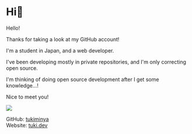 # Hi👋

Hello!

Thanks for taking a look at my GitHub account!

I'm a student in Japan, and a web developer.

I've been developing mostly in private repositories, and I'm only correcting open source.

I'm thinking of doing open source development after I get some knowledge...!

Nice to meet you!

<img src="https://github-readme-stats-chi-nine-97.vercel.app/api?username=tukiminya&count_private=true">

GitHub: [tukiminya](https://github.com/tukiminya)<br>
Website: [tuki.dev](https://tuki.dev)
